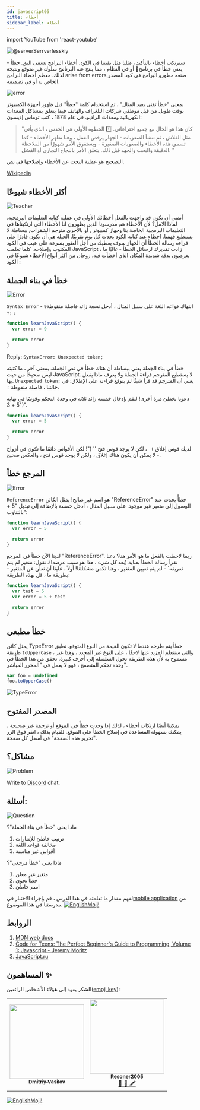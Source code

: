 ```yaml
---
id: javascript05
title: أخطاء
sidebar_label: أخطاء
---
```


import YouTube from 'react-youtube'

![@serverSerrverlesskiy](/img/javascript/headers/05.jpg)

سترتكب أخطاء بالتأكيد ، مثلنا مثل بقيتنا في الكود. أخطاء البرامج تسمى البق. خطأ - يعني خطأ في برنامج💾 أو في النظام ، مما ينتج عنه البرنامج سلوك غير متوقع ونتيجة لذلك. معظم أخطاء البرامج arise from errors صنعه مطورو البرامج في كود المصدر الخاص به أو في تصميمه.

![error](https://media.giphy.com/media/1VT3UNeWdijUSMpRL4/giphy.gif)

بمعنى "خطأ تقني بعيد المنال" ، تم استخدام كلمة "خطأ" قبل ظهور أجهزة الكمبيوتر بوقت طويل من قبل موظفي شركات التلغراف والهاتف فيما يتعلق بمشاكل المعدات الكهربائية ومعدات الراديو. في عام 1878 ، كتب توماس إديسون:

> "كان هذا هو الحال مع جميع اختراعاتي. 1️⃣ الخطوة الأولى هي الحدس ، الذي يأتي مثل الفلاش ، ثم تنشأ الصعوبات - الجهاز يرفض العمل ، وهنا تظهر الأخطاء - كما تسمى هذه الأخطاء والصعوبات الصغيرة - ويستغرق الأمر شهورًا من الملاحظة الدقيقة والبحث والجهد قبل ذلك. يتعلق الأمر بالنجاح التجاري أو الفشل. "

التصحيح هو عملية البحث عن الأخطاء وإصلاحها في نص.

[Wikipedia](https://ru.wikipedia.org/wiki/Программная_ошибка)

<!-- ## Video

<YouTube videoId="xJtVop2fAxg" /> -->

## أكثر الأخطاء شيوعًا

![Teacher](https://media.giphy.com/media/27c3zdaY6eeIAwp7Qi/giphy.gif)

أتمنى أن تكون قد واجهت بالفعل أخطائك الأولى في عملية كتابة التعليمات البرمجية. لماذا الامل؟ لأن الأخطاء هم مدرسونا الذين يظهرون لنا الأخطاء التي ارتكبناها في التعليمات البرمجية الخاصة بنا وجهاز كمبيوتر    ️, أو بالأحرى مترجم الشفرات, ببساطة لا يستطيع فهمنا. اخطاء عند كتابة الكود يحدث كل يوم تقريبًا. الحيلة هي أن تكون قادرًا على قراءة رسالة الخطأ أن الجهاز سوف يعطيك من أجل العثور بسرعة على عيب في الكود المكتوب وإصلاحه. كلما تعلمت JavaScript ، زادت تقديرك لرسائل الخطأ - غالبًا ما يعرضون بدقة شديدة المكان الذي أخطأت فيه.
زوجان من أكثر أنواع الأخطاء شيوعًا في الكود :

## خطأ في بناء الجملة

![Error](https://media.giphy.com/media/TqiwHbFBaZ4ti/giphy.gif)

`Syntax Error` - انتهاك قواعد اللغة  على سبيل المثال ، أدخل تسعة زائد فاصلة منقوطة`9 +;` :

```jsx live
function learnJavaScript() {
  var error = 9

  return error
}
```

Reply: `SyntaxError: Unexpected token;`

خطأ في بناء الجملة يعني ببساطة أن هناك خطأ في نص الجملة. بمعنى آخر ، ما كتبته ليس صحيحًا من حيث JavaScript. لا يستطيع المترجم قراءة الجملة ولا يعرف ماذا يفعل بها. `Unexpected token;` يعني أن المترجم قد قرأ شيئًا لم يتوقع قراءته على الإطلاق: في حالتنا ، فاصلة منقوطة `؛`.

دعونا نخطئ مرة أخرى!
لنقم بإدخال خمسة زائد ثلاثة في وحدة التحكم وقوسًا في نهاية "5 + 3)".

```jsx live
function learnJavaScript() {
  var error = 5

  return error
}
```

لديك قوس إغلاق ``) `` ، لكن لا يوجد قوس فتح '' ("! لكن الأقواس دائمًا ما تكون في أزواج - لا يمكن أن يكون هناك إغلاق ، ولكن لا يوجد قوس فتح ، والعكس صحيح.
## المرجع خطأ

![Error](https://media.giphy.com/media/8L0Pky6C83SzkzU55a/giphy.gif)

`ReferenceError` هو اسم غير صالح! يمثل الكائن "ReferenceError" خطأً يحدث عند الوصول إلى متغير غير موجود. على سبيل المثال ، أدخل خمسة بالإضافة إلى تبديل "5 + بالتناوب":
```jsx live
function learnJavaScript() {
  var error = 5

  return error
}
```

لدينا الآن خطأ في المرجع "ReferenceError". ربما لاحظت بالفعل ما هو الأمر هنا؟ دعنا نقرأ رسالة الخطأ بعناية (بعد كل شيء ، هذا هو سبب عرضه!). تقول: متغير  لم يتم تعريفه` - لم يتم تعيين المتغير ، وهنا تكمن مشكلتنا! أولاً ، علينا أن نعلن عن المتغير - بطريقة ما ، قل بهذه الطريقة:
```jsx live
function learnJavaScript() {
  var test = 5
  var error = 5 + test

  return error
}
```

## خطأ مطبعي

يمثل كائن TypeError خطأ يتم طرحه عندما لا تكون القيمة من النوع المتوقع. نطبق طريقة `toUpperCase` ، والتي سنتعلم المزيد عنها لاحقًا ، على النوع غير المحدد ، وهذا غير مسموح به لأن هذه الطريقة تحول السلسلة إلى أحرف كبيرة. تحقق من هذا الخطأ في وحدة تحكم المتصفح ، فهو لا يعمل في "المحرر المباشر".
```javascript
var foo = undefined
foo.toUpperCase()
```

![TypeError](/img/javascript/25.jpg)

## المصدر المفتوح

يمكننا أيضًا ارتكاب أخطاء ، لذلك إذا وجدت خطأً في الموقع أو ترجمة غير صحيحة ، يمكنك بسهولة المساعدة في إصلاح الخطأ على الموقع. للقيام بذلك ، انقر فوق الزر "تحرير هذه الصفحة" في أسفل كل صفحة.
## مشاكل؟

![Problem](https://media.giphy.com/media/xTiTnGeUsWOEwsGoG4/giphy.gif)

Write to [Discord](https://discord.gg/6GDAfXn) chat.

## أسئلة:

![Question](https://media.giphy.com/media/l0HlRnAWXxn0MhKLK/giphy.gif)

ماذا يعني "خطأ في بناء الجملة"؟

1. ترتيب خاطئ للإشارات
2. مخالفة قواعد اللغة
3. أقواس غير مناسبة

ماذا يعني "خطأ مرجعي"؟
1. متغير غير معلن
2. خطأ نحوي
3. اسم خاطئ

لفهم مقدار ما تعلمته في هذا الدرس ، قم بإجراء الاختبار في[mobile application](http://onelink.to/njhc95) من مدرستنا في هذا الموضوع.
[![EnglishMoji!](/img/logo/englishmoji.png)](https://link-to.app/xvh7Ush9kl)

## الروابط

1. [MDN web docs](https://developer.mozilla.org/ru/docs/Web/JavaScript/Data_structures)
2. [Code for Teens: The Perfect Beginner's Guide to Programming, Volume 1: Javascript - Jeremy Moritz](https://www.amazon.com/Code-Teens-Beginners-Programming-Javascript-ebook/dp/B07FCTLVPC)
3. [JavaScript.ru](https://learn.javascript.ru/types)

## المساهمون ✨
الشكر يعود إلى هؤلاء الأشخاص الرائعين([emoji key](https://allcontributors.org/docs/en/emoji-key)):

<table>
  <tr>
    <td align="center"><a href="https://fullstackserverless.github.io/"><img src="https://avatars0.githubusercontent.com/u/6774813?v=4?s=200" width="200px;" alt=""/><br /><sub><b>Dmitriy Vasilev</b></sub></a><br /> <a href="https://github.com/gHashTag/react-native-village/commits?author=gHashTag" title="Documentation">  </a></td>
    <td align="center"><a href="https://github.com/Resoner2005"><img src="https://avatars1.githubusercontent.com/u/75675814?v=4?s=200" width="200px;" alt=""/><br /><sub><b>Resoner2005</b></sub></a><br /><a href="https://github.com/gHashTag/react-native-village/issues?q=author%3AResoner2005" title="Bug reports">🐛 🎨 🖋</a></td>
  </tr>
  
</table>

[![EnglishMoji!](/img/logo/englishmoji.png)](https://link-to.app/xvh7Ush9kl)

